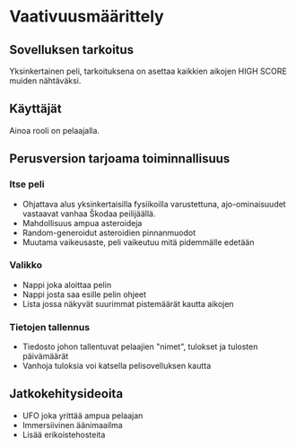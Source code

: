 # Vaativuusmäärittely

## Sovelluksen tarkoitus

Yksinkertainen peli, tarkoituksena on asettaa kaikkien aikojen HIGH SCORE muiden nähtäväksi.
## Käyttäjät
Ainoa rooli on pelaajalla.

## Perusversion tarjoama toiminnallisuus

### Itse peli

- Ohjattava alus yksinkertaisilla fysiikoilla varustettuna, ajo-ominaisuudet vastaavat vanhaa Škodaa peilijäällä. 
- Mahdollisuus ampua asteroideja
- Random-generoidut asteroidien pinnanmuodot
- Muutama vaikeusaste, peli vaikeutuu mitä pidemmälle edetään
### Valikko
- Nappi joka aloittaa pelin
- Nappi josta saa esille pelin ohjeet
- Lista jossa näkyvät suurimmat pistemäärät kautta aikojen
### Tietojen tallennus
- Tiedosto johon tallentuvat pelaajien "nimet", tulokset ja tulosten päivämäärät
- Vanhoja tuloksia voi katsella pelisovelluksen kautta 
## Jatkokehitysideoita
- UFO joka yrittää ampua pelaajan
- Immersiivinen äänimaailma
- Lisää erikoistehosteita
